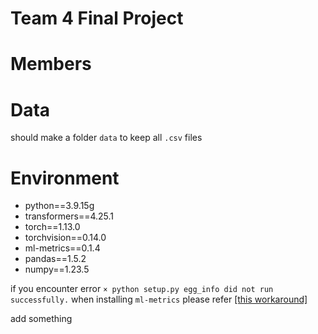 # Team 4 Final Project

# Members

# Data
should make a folder `data` to keep all `.csv` files

# Environment
* python==3.9.15g
* transformers==4.25.1
* torch==1.13.0
* torchvision==0.14.0
* ml-metrics==0.1.4
* pandas==1.5.2
* numpy==1.23.5

if you encounter error ```× python setup.py egg_info did not run successfully.``` when installing `ml-metrics` please refer [\[this workaround\]](https://github.com/pfnet-research/xfeat/issues/9)

add something
